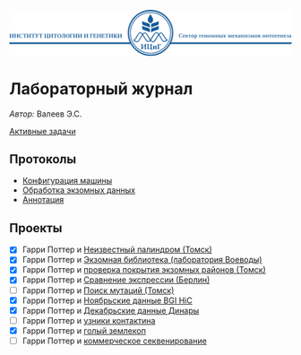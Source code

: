 ![Header ICG](./Header_ICG.svg)

# Лабораторный журнал

*Автор:* Валеев Э.С.

[Активные задачи](./Active.md)

## Протоколы

* [Конфигурация машины](./Configs.md)
* [Обработка экзомных данных](./ExoCProtocol.md)
* [Аннотация](./Annotation.md)

## Проекты

- [x] Гарри Поттер и [Неизвестный палиндром (Томск)](./labjournal/Unknown_palindrome.md)
- [x] Гарри Поттер и [Экзомная библиотека (лаборатория Воеводы)](./labjournal/BiblExome.md)
- [x] Гарри Поттер и [проверка покрытия экзомных районов (Томск)](./labjournal/Check_coverage.md)
- [x] Гарри Поттер и [Сравнение экспрессии (Берлин)](./labjournal/Expression_comparison.md)
- [ ] Гарри Поттер и [Поиск мутаций (Томск)](./labjournal/Recombinations_search.md)
- [x] Гарри Поттер и [Ноябрьские данные BGI HiC](./labjournal/NewData.md)
- [x] Гарри Поттер и [Декабрьские данные Динары](./labjournal/December_Dinara.md)
- [ ] Гарри Поттер и [узники контактина](./labjournal/Cntn6.md)
- [x] Гарри Поттер и [голый землекоп](./labjournal/SandPuppy.md)
- [ ] Гарри Поттер и [коммерческое секвенирование](./labjournal/Flood.md)
